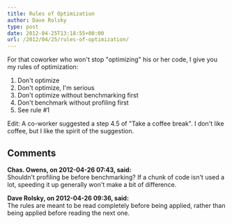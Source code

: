 ```yaml
---
title: Rules of Optimization
author: Dave Rolsky
type: post
date: 2012-04-25T13:18:55+00:00
url: /2012/04/25/rules-of-optimization/
---
```


For that coworker who won't stop "optimizing" his or her code, I give you my rules of optimization:

1. Don't optimize
2. Don't optimize, I'm serious
3. Don't optimize without benchmarking first
4. Don't benchmark without profiling first
5. See rule #1

Edit: A co-worker suggested a step 4.5 of "Take a coffee break". I don't like coffee, but I like the
spirit of the suggestion.

## Comments

**Chas. Owens, on 2012-04-26 07:43, said:**  
Shouldn't profiling be before benchmarking? If a chunk of code isn't used a lot, speeding it up
generally won't make a bit of difference.

**Dave Rolsky, on 2012-04-26 09:36, said:**  
The rules are meant to be read completely before being applied, rather than being applied before
reading the next one.
